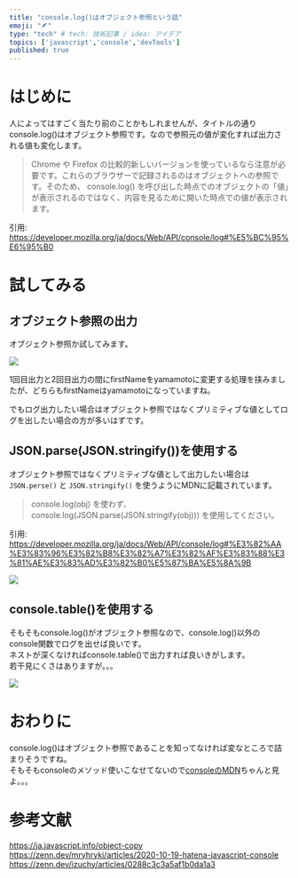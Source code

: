 ```yaml
---
title: "console.log()はオブジェクト参照という話"
emoji: "🪶"
type: "tech" # tech: 技術記事 / idea: アイデア
topics: ['javascript','console','devTools']
published: true
---
```


# はじめに

人によってはすごく当たり前のことかもしれませんが、タイトルの通りconsole.log()はオブジェクト参照です。なので参照元の値が変化すれば出力される値も変化します。  

> Chrome や Firefox の比較的新しいバージョンを使っているなら注意が必要です。これらのブラウザーで記録されるのはオブジェクトへの参照です。そのため、 console.log() を呼び出した時点でのオブジェクトの「値」が表示されるのではなく、内容を見るために開いた時点での値が表示されます。  

引用: https://developer.mozilla.org/ja/docs/Web/API/console/log#%E5%BC%95%E6%95%B0

# 試してみる
## オブジェクト参照の出力

オブジェクト参照か試してみます。  

![](https://storage.googleapis.com/zenn-user-upload/fa31956f0b0f-20221103.png)  

1回目出力と2回目出力の間にfirstNameをyamamotoに変更する処理を挟みましたが、どちらもfirstNameはyamamotoになっていますね。  

でもログ出力したい場合はオブジェクト参照ではなくプリミティブな値としてログを出したい場合の方が多いはずです。  

## JSON.parse(JSON.stringify())を使用する

オブジェクト参照ではなくプリミティブな値として出力したい場合は `JSON.perse()` と `JSON.stringify()` を使うようにMDNに記載されています。  

> console.log(obj) を使わず、 console.log(JSON.parse(JSON.stringify(obj))) を使用してください。  
> 
引用: https://developer.mozilla.org/ja/docs/Web/API/console/log#%E3%82%AA%E3%83%96%E3%82%B8%E3%82%A7%E3%82%AF%E3%83%88%E3%81%AE%E3%83%AD%E3%82%B0%E5%87%BA%E5%8A%9B

![](https://storage.googleapis.com/zenn-user-upload/e18ed4fb11a7-20221110.png)

## console.table()を使用する

そもそもconsole.log()がオブジェクト参照なので、console.log()以外のconsole関数でログを出せば良いです。  
ネストが深くなければconsole.table()で出力すれば良いきがします。  
若干見にくさはありますが。。。

![](https://storage.googleapis.com/zenn-user-upload/f7b820f1e91f-20221110.png)

# おわりに
console.log()はオブジェクト参照であることを知ってなければ変なところで詰まりそうですね。  
そもそもconsoleのメソッド使いこなせてないので[consoleのMDN](https://developer.mozilla.org/ja/docs/Web/API/console)ちゃんと見よ。。。
# 参考文献
https://ja.javascript.info/object-copy  
https://zenn.dev/mryhryki/articles/2020-10-19-hatena-javascript-console  
https://zenn.dev/izuchy/articles/0288c3c3a5af1b0da1a3  

